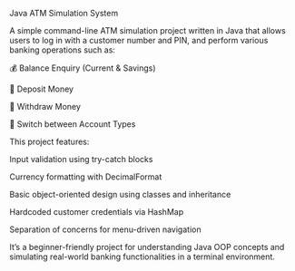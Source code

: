 Java ATM Simulation System 

A simple command-line ATM simulation project written in Java that allows users to log in with a customer number and PIN, and perform various banking operations such as:

💰 Balance Enquiry (Current & Savings)

🏦 Deposit Money

💸 Withdraw Money

🔁 Switch between Account Types

This project features:

Input validation using try-catch blocks

Currency formatting with DecimalFormat

Basic object-oriented design using classes and inheritance

Hardcoded customer credentials via HashMap

Separation of concerns for menu-driven navigation

It’s a beginner-friendly project for understanding Java OOP concepts and simulating real-world banking functionalities in a terminal environment.
